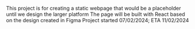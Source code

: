 This project is for creating a static webpage that would be a placeholder until we design the larger platform 
The page will be built with React based on the design created in Figma
Project started 07/02/2024; ETA 11/02/2024
